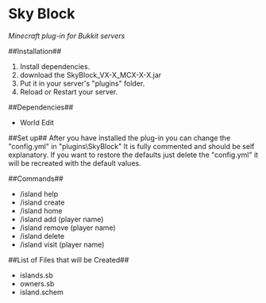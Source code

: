 Sky Block
========
*Minecraft plug-in for Bukkit servers*

##Installation##
1. Install dependencies.
2. download the SkyBlock_VX-X_MCX-X-X.jar
3. Put it in your server's "plugins" folder.
4. Reload or Restart your server.

##Dependencies##
- World Edit

##Set up##
After you have installed the plug-in you can change the "config.yml" in "plugins\SkyBlock"
It is fully commented and should be self explanatory.
If you want to restore the defaults just delete the "config.yml" it will be recreated with the default values. 

##Commands##
- /island help
- /island create
- /island home
- /island add (player name)
- /island remove (player name)
- /island delete
- /island visit (player name)

##List of Files that will be Created##
- islands.sb
- owners.sb
- island.schem
